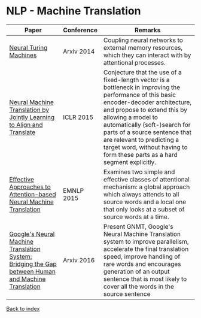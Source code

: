 # NLP - Machine Translation
|Paper|Conference|Remarks
|--|--|--|
|[Neural Turing Machines](https://arxiv.org/pdf/1410.5401)|Arxiv 2014|Coupling neural networks to external memory resources, which they can interact with by attentional processes.|
|[Neural Machine Translation by Jointly Learning to Align and Translate](https://arxiv.org/pdf/1409.0473)|ICLR 2015|Conjecture that the use of a fixed-length vector is a bottleneck in improving the performance of this basic encoder-decoder architecture, and propose to extend this by allowing a model to automatically (soft-)search for parts of a source sentence that are relevant to predicting a target word, without having to form these parts as a hard segment explicitly.|
|[Effective Approaches to Attention-based Neural Machine Translation](https://arxiv.org/pdf/1508.04025)|EMNLP 2015|Examines two simple and effective classes of attentional mechanism: a global approach which always attends to all source words and a local one that only looks at a subset of source words at a time.|
|[Google's Neural Machine Translation System: Bridging the Gap between Human and Machine Translation](https://arxiv.org/pdf/1609.08144)|Arxiv 2016|Present GNMT, Google's Neural Machine Translation system to improve parallelism, accelerate the final translation speed, improve handling of rare words and encourages generation of an output sentence that is most likely to cover all the words in the source sentence|


[Back to index](../README.md)

<!--stackedit_data:
eyJoaXN0b3J5IjpbMjE2OTY5NTEsMjEyNDUwODA5OSwtMTE3OD
EzNTYxMiw3NzU5MzQ1ODFdfQ==
-->